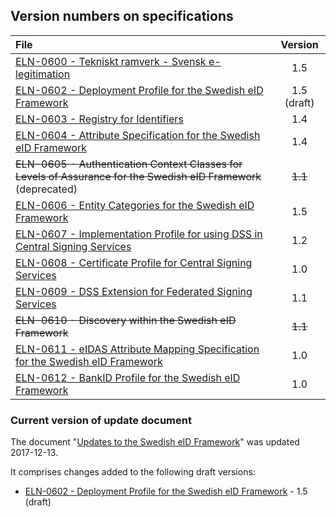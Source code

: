 
## Version numbers on specifications ##

| File | Version |
| :--- | :---: |
| [ELN-0600 - Tekniskt ramverk - Svensk e-legitimation](ELN-0600%20-%20Tekniskt%20ramverk%20-%20Svensk%20e-legitimation.md) | 1.5 |   
| [ELN-0602 - Deployment Profile for the Swedish eID Framework](ELN-0602%20-%20Deployment%20Profile%20for%20the%20Swedish%20eID%20Framework.md) | 1.5 (draft) |
| [ELN-0603 - Registry for Identifiers](ELN-0603%20-%20Registry%20for%20Identifiers.md) | 1.4 |
| [ELN-0604 - Attribute Specification for the Swedish eID Framework](ELN-0604%20-%20Attribute%20Specification%20for%20the%20Swedish%20eID%20Framework.md) | 1.4 |
| ~~ELN-0605 - Authentication Context Classes for Levels of Assurance for the Swedish eID Framework~~ (deprecated) | ~~1.1~~ |
| [ELN-0606 - Entity Categories for the Swedish eID Framework](ELN-0606%20-%20Entity%20Categories%20for%20the%20Swedish%20eID%20Framework.md) | 1.5 |
| [ELN-0607 - Implementation Profile for using DSS in Central Signing Services](ELN-0607%20-%20Implementation%20Profile%20for%20using%20DSS%20in%20Central%20Signing%20Services.md) | 1.2 |
| [ELN-0608 - Certificate Profile for Central Signing Services](ELN-0608%20-%20Certificate%20Profile%20for%20Central%20Signing%20Services.md) | 1.0 |
| [ELN-0609 - DSS Extension for Federated Signing Services](ELN-0609%20-%20DSS%20Extension%20for%20Federated%20Signing%20Services.md) | 1.1 |
| ~~ELN-0610 - Discovery within the Swedish eID Framework~~ | ~~1.1~~ |
| [ELN-0611 - eIDAS Attribute Mapping Specification for the Swedish eID Framework](ELN-0611%20-%20eIDAS%20Constructed%20Attributes%20Specification%20for%20the%20Swedish%20eID%20Framework.md) | 1.0 |
| [ELN-0612 - BankID Profile for the Swedish eID Framework](ELN-0612%20-%20BankID%20Profile%20for%20the%20Swedish%20eID%20Framework.md) | 1.0 |

### Current version of update document

The document "[Updates to the Swedish eID Framework](Updates%20to%20the%20Swedish%20eID%20Framework.md)" was updated 2017-12-13.

It comprises changes added to the following draft versions:

- [ELN-0602 - Deployment Profile for the Swedish eID Framework](ELN-0602%20-%20Deployment%20Profile%20for%20the%20Swedish%20eID%20Framework.md) - 1.5 (draft)
